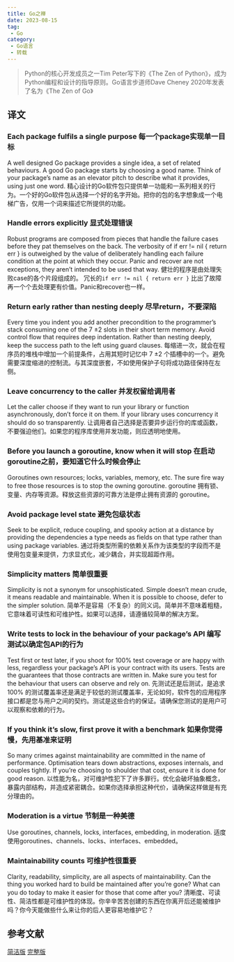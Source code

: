 ```yaml
---
title: Go之禅
date: 2023-08-15
tag:
 - Go
category:
 - Go语言
 - 转载
---
```


> Python的核心开发成员之一Tim Peter写下的《The Zen of Python》，成为Python编程和设计的指导原则。Go语言步道师Dave Cheney 2020年发表了名为《The Zen of Go》

## 译文

### Each package fulfils a single purpose 每一个package实现单一目标

A well designed Go package provides a single idea, a set of related behaviours. A good Go package starts by choosing a good name. Think of your package’s name as an elevator pitch to describe what it provides, using just one word.
精心设计的Go软件包只提供单一功能和一系列相关的行为。一个好的Go软件包从选择一个好的名字开始。把你的包的名字想象成一个电梯广告，仅用一个词来描述它所提供的功能。

### Handle errors explicitly 显式处理错误

Robust programs are composed from pieces that handle the failure cases before they pat themselves on the back. The verbosity of if err != nil { return err } is outweighed by the value of deliberately handling each failure condition at the point at which they occur. Panic and recover are not exceptions, they aren’t intended to be used that way.
健壮的程序是由处理失败case的各个片段组成的。 冗长的`if err != nil { return err }` 比出了故障再一个个去处理更有价值。Panic和recover也一样。

### Return early rather than nesting deeply 尽早return，不要深陷

Every time you indent you add another precondition to the programmer’s stack consuming one of the 7 ±2 slots in their short term memory. Avoid control flow that requires deep indentation. Rather than nesting deeply, keep the success path to the left using guard clauses.
每缩进一次，就会在程序员的堆栈中增加一个前提条件，占用其短时记忆中 7 ±2 个插槽中的一个。避免需要深度缩进的控制流。与其深度嵌套，不如使用保护子句将成功路径保持在左侧。

### Leave concurrency to the caller 并发权留给调用者

Let the caller choose if they want to run your library or function asynchronously, don’t force it on them. If your library uses concurrency it should do so transparently.
让调用者自己选择是否要异步运行你的库或函数，不要强迫他们。如果您的程序库使用并发功能，则应透明地使用。

### Before you launch a goroutine, know when it will stop 在启动goroutine之前，要知道它什么时候会停止

Goroutines own resources; locks, variables, memory, etc. The sure fire way to free those resources is to stop the owning goroutine.
goroutine 拥有锁、变量、内存等资源。释放这些资源的可靠方法是停止拥有资源的 goroutine。

### Avoid package level state 避免包级状态

Seek to be explicit, reduce coupling, and spooky action at a distance by providing the dependencies a type needs as fields on that type rather than using package variables.
通过将类型所需的依赖关系作为该类型的字段而不是使用包变量来提供，力求显式化，减少耦合，并实现超距作用。

### Simplicity matters 简单很重要

Simplicity is not a synonym for unsophisticated. Simple doesn’t mean crude, it means readable and maintainable. When it is possible to choose, defer to the simpler solution.
简单不是容易（不复杂）的同义词。简单并不意味着粗糙，它意味着可读性和可维护性。如果可以选择，请遵循较简单的解决方案。

### Write tests to lock in the behaviour of your package’s API 编写测试以确定包API的行为

Test first or test later, if you shoot for 100% test coverage or are happy with less, regardless your package’s API is your contract with its users. Tests are the guarantees that those contracts are written in. Make sure you test for the behaviour that users can observe and rely on.
先测试还是后测试，是追求 100% 的测试覆盖率还是满足于较低的测试覆盖率，无论如何，软件包的应用程序接口都是您与用户之间的契约。测试是这些合约的保证。请确保您测试的是用户可以观察和依赖的行为。

### If you think it’s slow, first prove it with a benchmark 如果你觉得慢，先用基准来证明

So many crimes against maintainability are committed in the name of performance. Optimisation tears down abstractions, exposes internals, and couples tightly. If you’re choosing to shoulder that cost, ensure it is done for good reason.
以性能为名，对可维护性犯下了许多罪行。优化会破坏抽象概念，暴露内部结构，并造成紧密耦合。如果你选择承担这种代价，请确保这样做是有充分理由的。

### Moderation is a virtue 节制是一种美德

Use goroutines, channels, locks, interfaces, embedding, in moderation.
适度使用goroutines、channels、locks、interfaces、embedded。

### Maintainability counts 可维护性很重要

Clarity, readability, simplicity, are all aspects of maintainability. Can the thing you worked hard to build be maintained after you’re gone? What can you do today to make it easier for those that come after you?
清晰度、可读性、简洁性都是可维护性的体现。你辛辛苦苦创建的东西在你离开后还能被维护吗？你今天能做些什么来让你的后人更容易地维护它？

## 参考文献

[简洁版](https://the-zen-of-go.netlify.app)
[完整版](https://dave.cheney.net/2020/02/23/the-zen-of-go)
